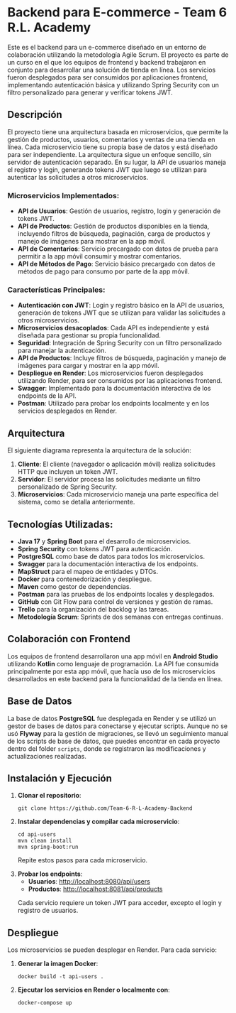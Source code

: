 <h1>Backend para E-commerce - Team 6 R.L. Academy</h1>

<p>Este es el backend para un e-commerce diseñado en un entorno de colaboración utilizando la metodología Agile Scrum. El proyecto es parte de un curso en el que los equipos de frontend y backend trabajaron en conjunto para desarrollar una solución de tienda en línea. Los servicios fueron desplegados para ser consumidos por aplicaciones frontend, implementando autenticación básica y utilizando Spring Security con un filtro personalizado para generar y verificar tokens JWT.</p>

<h2>Descripción</h2>

<p>El proyecto tiene una arquitectura basada en microservicios, que permite la gestión de productos, usuarios, comentarios y ventas de una tienda en línea. Cada microservicio tiene su propia base de datos y está diseñado para ser independiente. La arquitectura sigue un enfoque sencillo, sin servidor de autenticación separado. En su lugar, la API de usuarios maneja el registro y login, generando tokens JWT que luego se utilizan para autenticar las solicitudes a otros microservicios.</p>

<h3>Microservicios Implementados:</h3>
<ul>
  <li><strong>API de Usuarios</strong>: Gestión de usuarios, registro, login y generación de tokens JWT.</li>
  <li><strong>API de Productos</strong>: Gestión de productos disponibles en la tienda, incluyendo filtros de búsqueda, paginación, carga de productos y manejo de imágenes para mostrar en la app móvil.</li>
  <li><strong>API de Comentarios</strong>: Servicio precargado con datos de prueba para permitir a la app móvil consumir y mostrar comentarios.</li>
  <li><strong>API de Métodos de Pago</strong>: Servicio básico precargado con datos de métodos de pago para consumo por parte de la app móvil.</li>
</ul>

<h3>Características Principales:</h3>
<ul>
  <li><strong>Autenticación con JWT</strong>: Login y registro básico en la API de usuarios, generación de tokens JWT que se utilizan para validar las solicitudes a otros microservicios.</li>
  <li><strong>Microservicios desacoplados</strong>: Cada API es independiente y está diseñada para gestionar su propia funcionalidad.</li>
  <li><strong>Seguridad</strong>: Integración de Spring Security con un filtro personalizado para manejar la autenticación.</li>
  <li><strong>API de Productos</strong>: Incluye filtros de búsqueda, paginación y manejo de imágenes para cargar y mostrar en la app móvil.</li>
  <li><strong>Despliegue en Render</strong>: Los microservicios fueron desplegados utilizando Render, para ser consumidos por las aplicaciones frontend.</li>
  <li><strong>Swagger</strong>: Implementado para la documentación interactiva de los endpoints de la API.</li>
  <li><strong>Postman</strong>: Utilizado para probar los endpoints localmente y en los servicios desplegados en Render.</li>
</ul>

<h2>Arquitectura</h2>

<p>El siguiente diagrama representa la arquitectura de la solución:</p>
<ol>
  <li><strong>Cliente</strong>: El cliente (navegador o aplicación móvil) realiza solicitudes HTTP que incluyen un token JWT.</li>
  <li><strong>Servidor</strong>: El servidor procesa las solicitudes mediante un filtro personalizado de Spring Security.</li>
  <li><strong>Microservicios</strong>: Cada microservicio maneja una parte específica del sistema, como se detalla anteriormente.</li>
</ol>

<h2>Tecnologías Utilizadas:</h2>
<ul>
  <li><strong>Java 17</strong> y <strong>Spring Boot</strong> para el desarrollo de microservicios.</li>
  <li><strong>Spring Security</strong> con tokens JWT para autenticación.</li>
  <li><strong>PostgreSQL</strong> como base de datos para todos los microservicios.</li>
  <li><strong>Swagger</strong> para la documentación interactiva de los endpoints.</li>
  <li><strong>MapStruct</strong> para el mapeo de entidades y DTOs.</li>
  <li><strong>Docker</strong> para contenedorización y despliegue.</li>
  <li><strong>Maven</strong> como gestor de dependencias.</li>
  <li><strong>Postman</strong> para las pruebas de los endpoints locales y desplegados.</li>
  <li><strong>GitHub</strong> con Git Flow para control de versiones y gestión de ramas.</li>
  <li><strong>Trello</strong> para la organización del backlog y las tareas.</li>
  <li><strong>Metodología Scrum</strong>: Sprints de dos semanas con entregas continuas.</li>
</ul>

<h2>Colaboración con Frontend</h2>

<p>Los equipos de frontend desarrollaron una app móvil en <strong>Android Studio</strong> utilizando <strong>Kotlin</strong> como lenguaje de programación. La API fue consumida principalmente por esta app móvil, que hacía uso de los microservicios desarrollados en este backend para la funcionalidad de la tienda en línea.</p>

<h2>Base de Datos</h2>

<p>La base de datos <strong>PostgreSQL</strong> fue desplegada en Render y se utilizó un gestor de bases de datos para conectarse y ejecutar scripts. Aunque no se usó <strong>Flyway</strong> para la gestión de migraciones, se llevó un seguimiento manual de los scripts de base de datos, que puedes encontrar en cada proyecto dentro del folder <code>scripts</code>, donde se registraron las modificaciones y actualizaciones realizadas.</p>

<h2>Instalación y Ejecución</h2>

<ol>
  <li><strong>Clonar el repositorio</strong>:
    <pre><code>git clone https://github.com/Team-6-R-L-Academy-Backend</code></pre>
  </li>
  <li><strong>Instalar dependencias y compilar cada microservicio</strong>:
    <pre><code>cd api-users
mvn clean install
mvn spring-boot:run</code></pre>
    <p>Repite estos pasos para cada microservicio.</p>
  </li>
  <li><strong>Probar los endpoints</strong>:
    <ul>
      <li><strong>Usuarios</strong>: <a href="http://localhost:8080/api/users">http://localhost:8080/api/users</a></li>
      <li><strong>Productos</strong>: <a href="http://localhost:8081/api/products">http://localhost:8081/api/products</a></li>
    </ul>
    <p>Cada servicio requiere un token JWT para acceder, excepto el login y registro de usuarios.</p>
  </li>
</ol>


<h2>Despliegue</h2>

<p>Los microservicios se pueden desplegar en Render. Para cada servicio:</p>
<ol>
  <li><strong>Generar la imagen Docker</strong>:
    <pre><code>docker build -t api-users .</code></pre>
  </li>
  <li><strong>Ejecutar los servicios en Render o localmente con</strong>:
    <pre><code>docker-compose up</code></pre>
  </li>
</ol>

